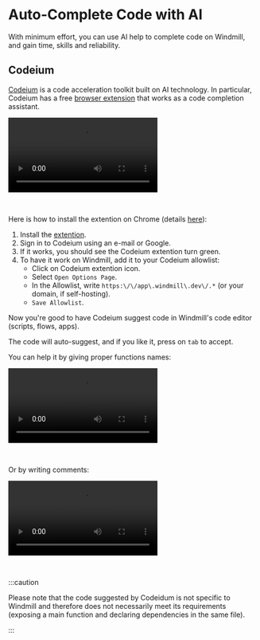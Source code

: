 # Auto-Complete Code with AI

With minimum effort, you can use AI help to complete code on Windmill, and gain time, skills and reliability.

## Codeium

[Codeium](https://codeium.com/) is a code acceleration toolkit built on AI technology. In particular, Codeium has a free [browser extension](https://codeium.com/download) that works as a code completion assistant.

<video
    className="border-2 rounded-xl object-cover w-full h-full"
    autoPlay
    controls
    id="main-video"
    src="/videos/codeium_example.mp4"
/>

<br/>

Here is how to install the extention on Chrome (details [here](https://codeium.com/chrome_tutorial)):
1. Install the [extention](https://chrome.google.com/webstore/detail/codeium-ai-code-autocompl/hobjkcpmjhlegmobgonaagepfckjkceh).
2. Sign in to Codeium using  an e-mail or Google.
3. If it works, you should see the Codeium extention turn green.
4. To have it work on Windmill, add it to your Codeium allowlist:
    - Click on Codeium extention icon.
    - Select `Open Options Page`.
    - In the Allowlist, write `https:\/\/app\.windmill\.dev\/.*` (or your domain, if self-hosting).
    - `Save Allowlist`.

Now you're good to have Codeium suggest code in Windmill's code editor (scripts, flows, apps).

The code will auto-suggest, and if you like it, press on `tab` to accept.

You can help it by giving proper functions names:

<video
    className="border-2 rounded-xl object-cover w-full h-full"
    controls
    id="main-video"
    src="/videos/codeium_function.mp4"
/>

<br/>

Or by writing comments:

<video
    className="border-2 rounded-xl object-cover w-full h-full"
    controls
    id="main-video"
    src="/videos/codeium_comments.mp4"
/>

<br/>

:::caution

Please note that the code suggested by Codeidum is not specific to Windmill and therefore does not necessarily meet its requirements (exposing a main function and declaring dependencies in the same file).

:::